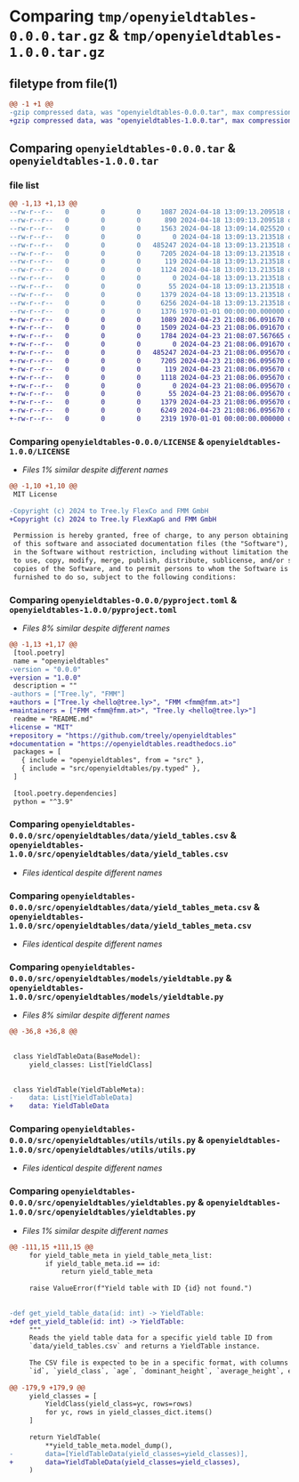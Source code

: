 # Comparing `tmp/openyieldtables-0.0.0.tar.gz` & `tmp/openyieldtables-1.0.0.tar.gz`

## filetype from file(1)

```diff
@@ -1 +1 @@
-gzip compressed data, was "openyieldtables-0.0.0.tar", max compression
+gzip compressed data, was "openyieldtables-1.0.0.tar", max compression
```

## Comparing `openyieldtables-0.0.0.tar` & `openyieldtables-1.0.0.tar`

### file list

```diff
@@ -1,13 +1,13 @@
--rw-r--r--   0        0        0     1087 2024-04-18 13:09:13.209518 openyieldtables-0.0.0/LICENSE
--rw-r--r--   0        0        0      890 2024-04-18 13:09:13.209518 openyieldtables-0.0.0/README.md
--rw-r--r--   0        0        0     1563 2024-04-18 13:09:14.025520 openyieldtables-0.0.0/pyproject.toml
--rw-r--r--   0        0        0        0 2024-04-18 13:09:13.213518 openyieldtables-0.0.0/src/openyieldtables/__init__.py
--rw-r--r--   0        0        0   485247 2024-04-18 13:09:13.213518 openyieldtables-0.0.0/src/openyieldtables/data/yield_tables.csv
--rw-r--r--   0        0        0     7205 2024-04-18 13:09:13.213518 openyieldtables-0.0.0/src/openyieldtables/data/yield_tables_meta.csv
--rw-r--r--   0        0        0      119 2024-04-18 13:09:13.213518 openyieldtables-0.0.0/src/openyieldtables/models/__init__.py
--rw-r--r--   0        0        0     1124 2024-04-18 13:09:13.213518 openyieldtables-0.0.0/src/openyieldtables/models/yieldtable.py
--rw-r--r--   0        0        0        0 2024-04-18 13:09:13.213518 openyieldtables-0.0.0/src/openyieldtables/py.typed
--rw-r--r--   0        0        0       55 2024-04-18 13:09:13.213518 openyieldtables-0.0.0/src/openyieldtables/utils/__init__.py
--rw-r--r--   0        0        0     1379 2024-04-18 13:09:13.213518 openyieldtables-0.0.0/src/openyieldtables/utils/utils.py
--rw-r--r--   0        0        0     6256 2024-04-18 13:09:13.213518 openyieldtables-0.0.0/src/openyieldtables/yieldtables.py
--rw-r--r--   0        0        0     1376 1970-01-01 00:00:00.000000 openyieldtables-0.0.0/PKG-INFO
+-rw-r--r--   0        0        0     1089 2024-04-23 21:08:06.091670 openyieldtables-1.0.0/LICENSE
+-rw-r--r--   0        0        0     1509 2024-04-23 21:08:06.091670 openyieldtables-1.0.0/README.md
+-rw-r--r--   0        0        0     1784 2024-04-23 21:08:07.567665 openyieldtables-1.0.0/pyproject.toml
+-rw-r--r--   0        0        0        0 2024-04-23 21:08:06.091670 openyieldtables-1.0.0/src/openyieldtables/__init__.py
+-rw-r--r--   0        0        0   485247 2024-04-23 21:08:06.095670 openyieldtables-1.0.0/src/openyieldtables/data/yield_tables.csv
+-rw-r--r--   0        0        0     7205 2024-04-23 21:08:06.095670 openyieldtables-1.0.0/src/openyieldtables/data/yield_tables_meta.csv
+-rw-r--r--   0        0        0      119 2024-04-23 21:08:06.095670 openyieldtables-1.0.0/src/openyieldtables/models/__init__.py
+-rw-r--r--   0        0        0     1118 2024-04-23 21:08:06.095670 openyieldtables-1.0.0/src/openyieldtables/models/yieldtable.py
+-rw-r--r--   0        0        0        0 2024-04-23 21:08:06.095670 openyieldtables-1.0.0/src/openyieldtables/py.typed
+-rw-r--r--   0        0        0       55 2024-04-23 21:08:06.095670 openyieldtables-1.0.0/src/openyieldtables/utils/__init__.py
+-rw-r--r--   0        0        0     1379 2024-04-23 21:08:06.095670 openyieldtables-1.0.0/src/openyieldtables/utils/utils.py
+-rw-r--r--   0        0        0     6249 2024-04-23 21:08:06.095670 openyieldtables-1.0.0/src/openyieldtables/yieldtables.py
+-rw-r--r--   0        0        0     2319 1970-01-01 00:00:00.000000 openyieldtables-1.0.0/PKG-INFO
```

### Comparing `openyieldtables-0.0.0/LICENSE` & `openyieldtables-1.0.0/LICENSE`

 * *Files 1% similar despite different names*

```diff
@@ -1,10 +1,10 @@
 MIT License
 
-Copyright (c) 2024 to Tree.ly FlexCo and FMM GmbH
+Copyright (c) 2024 to Tree.ly FlexKapG and FMM GmbH
 
 Permission is hereby granted, free of charge, to any person obtaining a copy
 of this software and associated documentation files (the "Software"), to deal
 in the Software without restriction, including without limitation the rights
 to use, copy, modify, merge, publish, distribute, sublicense, and/or sell
 copies of the Software, and to permit persons to whom the Software is
 furnished to do so, subject to the following conditions:
```

### Comparing `openyieldtables-0.0.0/pyproject.toml` & `openyieldtables-1.0.0/pyproject.toml`

 * *Files 8% similar despite different names*

```diff
@@ -1,13 +1,17 @@
 [tool.poetry]
 name = "openyieldtables"
-version = "0.0.0"
+version = "1.0.0"
 description = ""
-authors = ["Tree.ly", "FMM"]
+authors = ["Tree.ly <hello@tree.ly>", "FMM <fmm@fmm.at>"]
+maintainers = ["FMM <fmm@fmm.at>", "Tree.ly <hello@tree.ly>"]
 readme = "README.md"
+license = "MIT"
+repository = "https://github.com/treely/openyieldtables"
+documentation = "https://openyieldtables.readthedocs.io"
 packages = [
   { include = "openyieldtables", from = "src" },
   { include = "src/openyieldtables/py.typed" },
 ]
 
 [tool.poetry.dependencies]
 python = "^3.9"
```

### Comparing `openyieldtables-0.0.0/src/openyieldtables/data/yield_tables.csv` & `openyieldtables-1.0.0/src/openyieldtables/data/yield_tables.csv`

 * *Files identical despite different names*

### Comparing `openyieldtables-0.0.0/src/openyieldtables/data/yield_tables_meta.csv` & `openyieldtables-1.0.0/src/openyieldtables/data/yield_tables_meta.csv`

 * *Files identical despite different names*

### Comparing `openyieldtables-0.0.0/src/openyieldtables/models/yieldtable.py` & `openyieldtables-1.0.0/src/openyieldtables/models/yieldtable.py`

 * *Files 8% similar despite different names*

```diff
@@ -36,8 +36,8 @@
 
 
 class YieldTableData(BaseModel):
     yield_classes: List[YieldClass]
 
 
 class YieldTable(YieldTableMeta):
-    data: List[YieldTableData]
+    data: YieldTableData
```

### Comparing `openyieldtables-0.0.0/src/openyieldtables/utils/utils.py` & `openyieldtables-1.0.0/src/openyieldtables/utils/utils.py`

 * *Files identical despite different names*

### Comparing `openyieldtables-0.0.0/src/openyieldtables/yieldtables.py` & `openyieldtables-1.0.0/src/openyieldtables/yieldtables.py`

 * *Files 1% similar despite different names*

```diff
@@ -111,15 +111,15 @@
     for yield_table_meta in yield_table_meta_list:
         if yield_table_meta.id == id:
             return yield_table_meta
 
     raise ValueError(f"Yield table with ID {id} not found.")
 
 
-def get_yield_table_data(id: int) -> YieldTable:
+def get_yield_table(id: int) -> YieldTable:
     """
     Reads the yield table data for a specific yield table ID from
     `data/yield_tables.csv` and returns a YieldTable instance.
 
     The CSV file is expected to be in a specific format, with columns for
     `id`, `yield_class`, `age`, `dominant_height`, `average_height`, etc.
 
@@ -179,9 +179,9 @@
     yield_classes = [
         YieldClass(yield_class=yc, rows=rows)
         for yc, rows in yield_classes_dict.items()
     ]
 
     return YieldTable(
         **yield_table_meta.model_dump(),
-        data=[YieldTableData(yield_classes=yield_classes)],
+        data=YieldTableData(yield_classes=yield_classes),
     )
```


